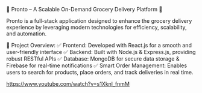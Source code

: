 🚀 Pronto – A Scalable On-Demand Grocery Delivery Platform 🛒

Pronto is a full-stack application designed to enhance the grocery delivery experience by leveraging modern technologies for efficiency, scalability, and automation.

🔹 Project Overview:
✅ Frontend: Developed with React.js for a smooth and user-friendly interface
✅ Backend: Built with Node.js & Express.js, providing robust RESTful APIs
✅ Database: MongoDB for secure data storage & Firebase for real-time notifications
✅ Smart Order Management: Enables users to search for products, place orders, and track deliveries in real time.

https://www.youtube.com/watch?v=s1Xknl_fnmM
